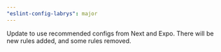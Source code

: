 ```yaml
---
"eslint-config-labrys": major
---
```


Update to use recommended configs from Next and Expo.
There will be new rules added, and some rules removed.
